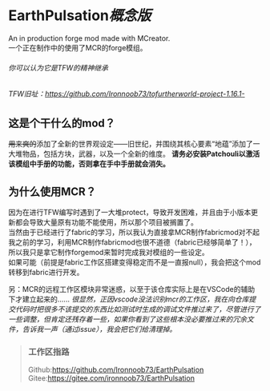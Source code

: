 # EarthPulsation*概念版*
An in production forge mod made with MCreator.  
一个正在制作中的使用了MCR的forge模组。
###### *你可以认为它是TFW的精神继承*
###### *TFW旧址：https://github.com/Ironnoob73/tofurtherworld-project-1.16.1-*
## 这是个干什么的mod？
~~用来爽的~~添加了全新的世界观设定——旧世纪，并围绕其核心要素“地蕴”添加了一大堆物品，包括方块，武器，以及一个全新的维度。
**请务必安装Patchouli以激活该模组中手册的功能，否则拿在手中手册就会消失。**
## 为什么使用MCR？
因为在进行TFW编写时遇到了一大堆protect，导致开发困难，并且由于小版本更新都会导致大量原有功能不能使用，所以那个项目被搁置了。  
当然由于已经进行了fabric的学习，所以我认为直接拿MCR制作fabricmod对不起我之前的学习，利用MCR制作fabricmod也很不道德（fabric已经够简单了！），所以我只是拿它制作forgemod来暂时完成我对模组的一些设定。  
如果可能（前提是fabric工作区搭建变得稳定而不是一直报null），我会把这个mod转移到fabric进行开发。  
  
另：MCR的远程工作区模块非常迷惑，以至于该仓库实际上是在VSCode的辅助下才建立起来的......
*很显然，正因vscode没法识别mcr的工作区，我在向仓库提交代码时把很多不该提交的东西比如测试时生成的调试文件推过来了，尽管进行了一些调整，但肯定还残存着一些，如果你看到了这些根本没必要推过来的冗余文件，告诉我一声（通过issue），我会把它们给清理掉。*
>### 工作区指路
>Github:https://github.com/Ironnoob73/EarthPulsation  
>Gitee:https://gitee.com/ironnoob73/EarthPulsation
